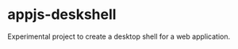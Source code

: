 appjs-deskshell
===============

Experimental project to create a desktop shell for a web application.
